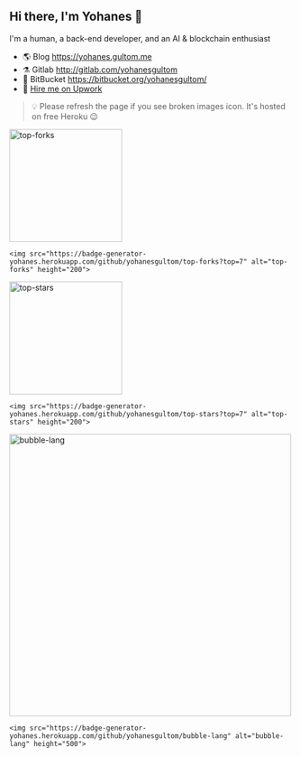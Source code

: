 ## Hi there, I'm Yohanes 👋

I'm a human, a back-end developer, and an AI & blockchain enthusiast

- 🌎 Blog https://yohanes.gultom.me
- ⚗️ Gitlab http://gitlab.com/yohanesgultom
- 🧺 BitBucket https://bitbucket.org/yohanesgultom/
- 💼 [Hire me on Upwork](https://www.upwork.com/o/profiles/users/~010ed570be4d0e9a57/)

> 💡 Please refresh the page if you see broken images icon. It's hosted on free Heroku 😉

<img src="https://badge-generator-yohanes.herokuapp.com/github/yohanesgultom/top-forks?top=7" alt="top-forks" height="200">

```
<img src="https://badge-generator-yohanes.herokuapp.com/github/yohanesgultom/top-forks?top=7" alt="top-forks" height="200">
```

<img src="https://badge-generator-yohanes.herokuapp.com/github/yohanesgultom/top-stars?top=7" alt="top-stars" height="200">

```
<img src="https://badge-generator-yohanes.herokuapp.com/github/yohanesgultom/top-stars?top=7" alt="top-stars" height="200">
```

<img src="https://badge-generator-yohanes.herokuapp.com/github/yohanesgultom/bubble-lang" alt="bubble-lang" height="500">

```
<img src="https://badge-generator-yohanes.herokuapp.com/github/yohanesgultom/bubble-lang" alt="bubble-lang" height="500">
```
